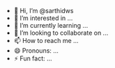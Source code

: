 - 👋 Hi, I’m @sarthidws
- 👀 I’m interested in ...
- 🌱 I’m currently learning ...
- 💞️ I’m looking to collaborate on ...
- 📫 How to reach me ...
- 😄 Pronouns: ...
- ⚡ Fun fact: ...

<!---
sarthidws/sarthidws is a ✨ special ✨ repository because its `README.md` (this file) appears on your GitHub profile.
You can click the Preview link to take a look at your changes.
--->
